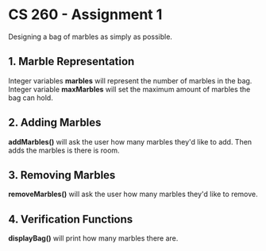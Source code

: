 # CS 260 - Assignment 1
Designing a bag of marbles as simply as possible.

## 1. Marble Representation
Integer variables **marbles** will represent the number of marbles in the bag.
Integer variable **maxMarbles** will set the maximum amount of marbles the bag can hold.

## 2. Adding Marbles
**addMarbles()** will ask the user how many marbles they'd like to add.
Then adds the marbles is there is room.

## 3. Removing Marbles
**removeMarbles()** will ask the user how many marbles they'd like to remove.

## 4. Verification Functions
**displayBag()** will print how many marbles there are.